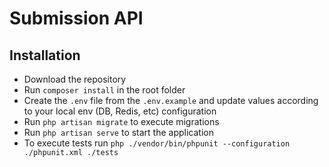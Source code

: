 # Submission API

## Installation

- Download the repository
- Run `composer install` in the root folder
- Create the `.env` file from the `.env.example` and update values according to your local env (DB, Redis, etc) configuration
- Run `php artisan migrate` to execute migrations
- Run `php artisan serve` to start the application
- To execute tests run `php ./vendor/bin/phpunit --configuration ./phpunit.xml ./tests`
